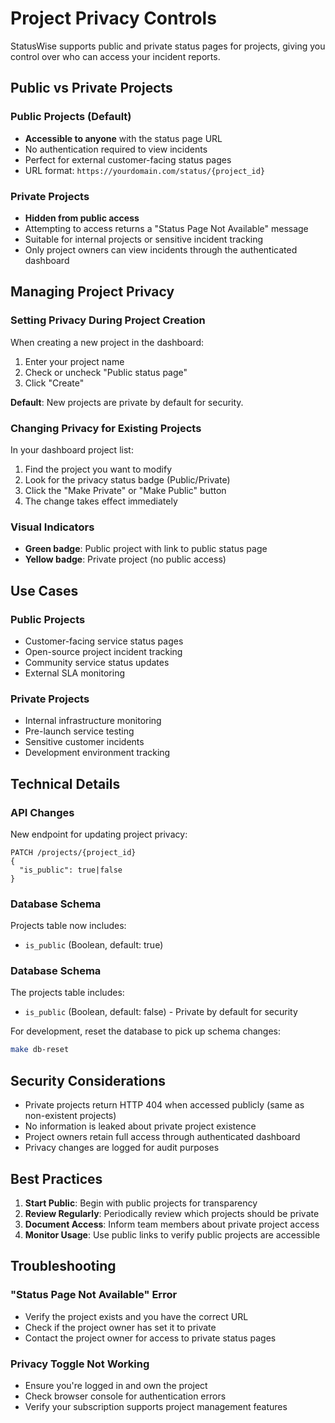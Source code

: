 # Project Privacy Controls

StatusWise supports public and private status pages for projects, giving you control over who can access your incident reports.

## Public vs Private Projects

### Public Projects (Default)
- **Accessible to anyone** with the status page URL
- No authentication required to view incidents
- Perfect for external customer-facing status pages
- URL format: `https://yourdomain.com/status/{project_id}`

### Private Projects
- **Hidden from public access**
- Attempting to access returns a "Status Page Not Available" message
- Suitable for internal projects or sensitive incident tracking
- Only project owners can view incidents through the authenticated dashboard

## Managing Project Privacy

### Setting Privacy During Project Creation

When creating a new project in the dashboard:

1. Enter your project name
2. Check or uncheck "Public status page" 
3. Click "Create"

**Default**: New projects are private by default for security.

### Changing Privacy for Existing Projects

In your dashboard project list:

1. Find the project you want to modify
2. Look for the privacy status badge (Public/Private)
3. Click the "Make Private" or "Make Public" button
4. The change takes effect immediately

### Visual Indicators

- **Green badge**: Public project with link to public status page
- **Yellow badge**: Private project (no public access)

## Use Cases

### Public Projects
- Customer-facing service status pages
- Open-source project incident tracking  
- Community service status updates
- External SLA monitoring

### Private Projects
- Internal infrastructure monitoring
- Pre-launch service testing
- Sensitive customer incidents
- Development environment tracking

## Technical Details

### API Changes

New endpoint for updating project privacy:
```
PATCH /projects/{project_id}
{
  "is_public": true|false
}
```

### Database Schema

Projects table now includes:
- `is_public` (Boolean, default: true)

### Database Schema

The projects table includes:
- `is_public` (Boolean, default: false) - Private by default for security

For development, reset the database to pick up schema changes:
```bash
make db-reset
```

## Security Considerations

- Private projects return HTTP 404 when accessed publicly (same as non-existent projects)
- No information is leaked about private project existence
- Project owners retain full access through authenticated dashboard
- Privacy changes are logged for audit purposes

## Best Practices

1. **Start Public**: Begin with public projects for transparency
2. **Review Regularly**: Periodically review which projects should be private
3. **Document Access**: Inform team members about private project access
4. **Monitor Usage**: Use public links to verify public projects are accessible

## Troubleshooting

### "Status Page Not Available" Error
- Verify the project exists and you have the correct URL
- Check if the project owner has set it to private
- Contact the project owner for access to private status pages

### Privacy Toggle Not Working
- Ensure you're logged in and own the project
- Check browser console for authentication errors
- Verify your subscription supports project management features 